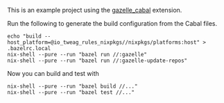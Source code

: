 This is an example project using the [gazelle_cabal][gazelle_cabal] extension.

Run the following to generate the build configuration from the Cabal files.
```bazel
echo "build --host_platform=@io_tweag_rules_nixpkgs//nixpkgs/platforms:host" > .bazelrc.local
nix-shell --pure --run "bazel run //:gazelle"
nix-shell --pure --run "bazel run //:gazelle-update-repos"
```
Now you can build and test with
```bazel
nix-shell --pure --run "bazel build //..."
nix-shell --pure --run "bazel test //..."
```

[gazelle_cabal]: https://github.com/tweag/gazelle_cabal
